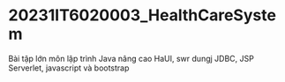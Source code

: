 # 20231IT6020003_HealthCareSystem
Bài tập lớn môn lập trình Java nâng cao HaUI, swr dungj JDBC, JSP Serverlet, javascript và bootstrap
